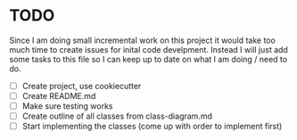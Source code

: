 # TODO

Since I am doing small incremental work on this project it would take too much time to create issues for inital code develpment. Instead I will just add some tasks to this file so I can keep up to date on what I am doing / need to do.

- [ ] Create project, use cookiecutter
- [ ] Create README.md
- [ ] Make sure testing works
- [ ] Create outline of all classes from class-diagram.md
- [ ] Start implementing the classes (come up with order to implement first)